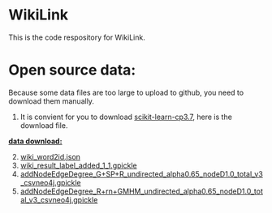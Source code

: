 # WikiLink
This is the code respository for WikiLink.
# Open source data:
Because some data files are too large to upload to github, you need to download them manually.
1. It is convient for you to download [scikit-learn-cp3.7](http://wikilink.free.idcfengye.com/scikit_learn-0.23.2-cp37-cp37m-win_amd64.whl), here is the download file.

  **[data download:](http://wikilink.free.idcfengye.com/)**


2. [wiki_word2id.json](http://wikilink.free.idcfengye.com/data2021/wiki_word2id.json)
3. [wiki_result_label_added_1_1.gpickle](http://wikilink.free.idcfengye.com/data2021/wiki_result_label_added_1_1.gpickle)
4. [addNodeEdgeDegree_G+SP+R_undirected_alpha0.65_nodeD1.0_total_v3_csvneo4j.gpickle](http://wikilink.free.idcfengye.com/addNodeEdgeDegree_G+SP+R_undirected_alpha0.65_nodeD1.0_total_v3_csvneo4j.gpickle)
5. [addNodeEdgeDegree_R+rn+GMHM_undirected_alpha0.65_nodeD1.0_total_v3_csvneo4j.gpickle](http://wikilink.free.idcfengye.com/addNodeEdgeDegree_R+rn+GMHM_undirected_alpha0.65_nodeD1.0_total_v3_csvneo4j.gpickle)
